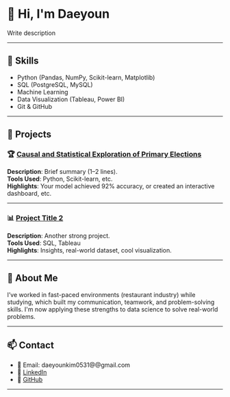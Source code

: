# 👋 Hi, I'm Daeyoun

Write description

---

## 🧠 Skills

- Python (Pandas, NumPy, Scikit-learn, Matplotlib)
- SQL (PostgreSQL, MySQL)
- Machine Learning
- Data Visualization (Tableau, Power BI)
- Git & GitHub

---

## 📂 Projects

### 🏆 [Causal and Statistical Exploration of Primary Elections](link-to-repo)
**Description**: Brief summary (1–2 lines).  
**Tools Used**: Python, Scikit-learn, etc.  
**Highlights**: Your model achieved 92% accuracy, or created an interactive dashboard, etc.

---

### 📊 [Project Title 2](link-to-repo)
**Description**: Another strong project.  
**Tools Used**: SQL, Tableau  
**Highlights**: Insights, real-world dataset, cool visualization.

---

## 🧭 About Me

I’ve worked in fast-paced environments (restaurant industry) while studying, which built my communication, teamwork, and problem-solving skills. I'm now applying these strengths to data science to solve real-world problems.

---

## 📫 Contact

- 📧 Email: daeyounkim0531@@gmail.com
- 💼 [LinkedIn](https://linkedin.com/in/yourprofile)
- 🐍 [GitHub](https://github.com/daebro)

---
